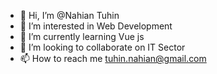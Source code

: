 - 👋 Hi, I’m @Nahian Tuhin
- 👀 I’m interested in Web Development
- 🌱 I’m currently learning Vue js
- 💞️ I’m looking to collaborate on IT Sector
- 📫 How to reach me tuhin.nahian@gmail.com

<!---
Nahian-Tuhin/Nahian-Tuhin is a ✨ special ✨ repository because its `README.md` (this file) appears on your GitHub profile.
You can click the Preview link to take a look at your changes.
--->
